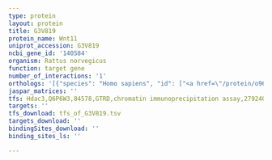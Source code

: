 ```yaml
---
type: protein
layout: protein
title: G3V819
protein_name: Wnt11
uniprot_accession: G3V819
ncbi_gene_id: '140584'
organism: Rattus norvegicus
function: target gene
number_of_interactions: '1'
orthologs: '[{"species": "Homo sapiens", "id": ["<a href=\"/protein/o96014\">O96014</a>"]}, {"species": "Danio rerio", "id": ["<a href=\"/protein/q9i9i2\">Q9I9I2</a>"]}, {"species": "Mus musculus", "id": ["<a href=\"/protein/p48615\">P48615</a>"]}]'
jaspar_matrices: ''
tfs: Hdac3,Q6P6W3,84578,GTRD,chromatin immunoprecipitation assay,27924024%5Buid%5D,No
targets: ''
tfs_download: tfs_of_G3V819.tsv
targets_download: ''
bindingSites_download: ''
binding_sites_ls: ''

---
```


